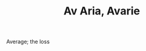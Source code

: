 ---
title: Av Aria, Avarie
permalink: "/definitions/av-aria-avarie.html"
body: Average; the loss
published_at: '2018-07-07'
layout: post
---